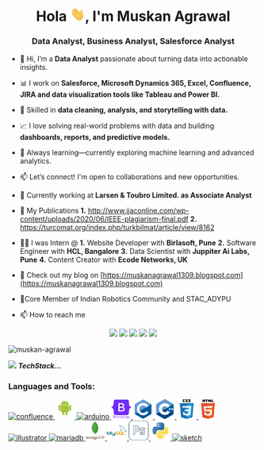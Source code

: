 <h1 align="center">Hola <img src="https://raw.githubusercontent.com/ABSphreak/ABSphreak/master/gifs/Hi.gif" width="30px">, I'm Muskan Agrawal</h1>
<h3 align="center">Data Analyst, Business Analyst, Salesforce Analyst</h3>

- 👋 Hi, I’m a **Data Analyst** passionate about turning data into actionable insights.
- 📊 I work on **Salesforce, Microsoft Dynamics 365, Excel, Confluence, JIRA and data visualization tools like Tableau and Power BI.**
- 🧠 Skilled in **data cleaning, analysis, and storytelling with data.**
- 📈 I love solving real-world problems with data and building **dashboards, reports, and predictive models.**
- 🌱 Always learning—currently exploring machine learning and advanced analytics.
- 📫 Let’s connect! I'm open to collaborations and new opportunities.
- 💼 Currently working at **Larsen & Toubro Limited. as Associate Analyst**
- 📄 My Publications **1.** http://www.ijaconline.com/wp-content/uploads/2020/06/IEEE-plagiarism-final.pdf **2.** https://turcomat.org/index.php/turkbilmat/article/view/8162
- 👨‍💻 I was Intern @ **1.** Website Developer with **Birlasoft, Pune** **2.** Software Engineer with **HCL, Bangalore** **3.** Data Scientist with **Juppiter Ai Labs, Pune** **4.** Content Creator with **Ecode Networks, UK**
- 📝 Check out my blog on [https://muskanagrawal1309.blogspot.com](https://muskanagrawal1309.blogspot.com)
- 🤝Core Member of Indian Robotics Community and STAC_ADYPU

- 📫 How to reach me



<p align="center">
<a href="https://linkedin.com/in/muskaanagrawal"><img src="https://img.shields.io/badge/-Muskan%20Agrawal-0077B5?style=flat&logo=Linkedin&logoColor=white"/></a>
<a href="mailto:muskan.agrawal@adypu.edu.in"><img src="https://img.shields.io/badge/-muskan.agrawal@adypu.edu.in-D14836?style=flat&logo=Gmail&logoColor=white"/></a>
<a href="https://fb.com/muskanagrawal1309"><img src="https://img.shields.io/badge/-Muskan%20Agrawal-4267B2?style=flat&logo=Facebook&logoColor=white"/></a>
<a href="https://instagram.com/_sugary_sweeet_mussu__"><img src="https://img.shields.io/badge/-@__sugary__sweeet__mussu____-E4405F?style=flat&logo=Instagram&logoColor=white"/></a>
<a href="https://twitter.com/agrawalmuskan13"><img src="https://img.shields.io/badge/-Muskan%20Agrawal-1DA1F2?style=flat&logo=Twitter&logoColor=white"/></a>
</p>

<p align="left"> <img src="https://komarev.com/ghpvc/?username=muska-web&label=Profile%20views&color=0e75b6&style=flat" alt="muskan-agrawal" /> </p>

<img src="https://media.giphy.com/media/ObNTw8Uzwy6KQ/giphy.gif" width="30px">&nbsp;***TechStack...***

<h3 align="left">Languages and Tools:</h3>
<p align="left"> <a href="https://www.atlassian.com/software/confluence/mobile-app" target="_blank"> <img src="https://tpc.googlesyndication.com/simgad/12710997542209125214?sqp=-oaymwEKCCAQICABUAFYAQ&rs=AOga4qmqZVNZBXMeNKQ__F3gsxdZf9Y92Q" alt="confluence" width="40" height="40"/> </a> <a href="https://developer.android.com" target="_blank"> <img src="https://raw.githubusercontent.com/devicons/devicon/master/icons/android/android-original-wordmark.svg" alt="android" width="40" height="40"/> </a> <a href="https://www.arduino.cc/" target="_blank"> <img src="https://cdn.worldvectorlogo.com/logos/arduino-1.svg" alt="arduino" width="40" height="40"/> </a> <a href="https://getbootstrap.com" target="_blank"> <img src="https://raw.githubusercontent.com/devicons/devicon/master/icons/bootstrap/bootstrap-plain-wordmark.svg" alt="bootstrap" width="40" height="40"/> </a> <a href="https://www.cprogramming.com/" target="_blank"> <img src="https://raw.githubusercontent.com/devicons/devicon/master/icons/c/c-original.svg" alt="c" width="40" height="40"/> </a> <a href="https://www.w3schools.com/cpp/" target="_blank"> <img src="https://raw.githubusercontent.com/devicons/devicon/master/icons/cplusplus/cplusplus-original.svg" alt="cplusplus" width="40" height="40"/> </a> <a href="https://www.w3schools.com/css/" target="_blank"> <img src="https://raw.githubusercontent.com/devicons/devicon/master/icons/css3/css3-original-wordmark.svg" alt="css3" width="40" height="40"/> </a> <a href="https://www.w3.org/html/" target="_blank"> <img src="https://raw.githubusercontent.com/devicons/devicon/master/icons/html5/html5-original-wordmark.svg" alt="html5" width="40" height="40"/> </a> <a href="https://www.adobe.com/in/products/illustrator.html" target="_blank"> <img src="https://www.vectorlogo.zone/logos/adobe_illustrator/adobe_illustrator-icon.svg" alt="illustrator" width="40" height="40"/> </a> <a href="https://mariadb.org/" target="_blank"> <img src="https://www.vectorlogo.zone/logos/mariadb/mariadb-icon.svg" alt="mariadb" width="40" height="40"/> </a> <a href="https://www.mongodb.com/" target="_blank"> <img src="https://raw.githubusercontent.com/devicons/devicon/master/icons/mongodb/mongodb-original-wordmark.svg" alt="mongodb" width="40" height="40"/> </a> <a href="https://www.mysql.com/" target="_blank"> <img src="https://raw.githubusercontent.com/devicons/devicon/master/icons/mysql/mysql-original-wordmark.svg" alt="mysql" width="40" height="40"/> </a> <a href="https://www.photoshop.com/en" target="_blank"> <img src="https://raw.githubusercontent.com/devicons/devicon/master/icons/photoshop/photoshop-line.svg" alt="photoshop" width="40" height="40"/> </a> <a href="https://www.python.org" target="_blank"> <img src="https://raw.githubusercontent.com/devicons/devicon/master/icons/python/python-original.svg" alt="python" width="40" height="40"/> </a> <a href="https://www.sketch.com/" target="_blank"> <img src="https://www.vectorlogo.zone/logos/sketchapp/sketchapp-icon.svg" alt="sketch" width="40" height="40"/> </a> </p>

